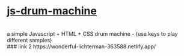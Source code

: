# <a href=https://wonderful-lichterman-363588.netlify.app/>js-drum-machine</a>

<br>
a simple Javascript + HTML + CSS drum machine - (use keys to play different samples)
<br>
### link 2
https://wonderful-lichterman-363588.netlify.app/
